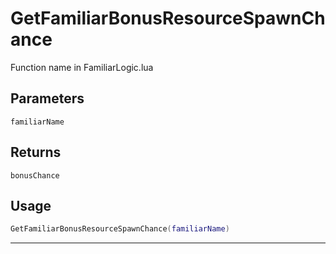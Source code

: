 # GetFamiliarBonusResourceSpawnChance
Function name in FamiliarLogic.lua
## Parameters
`familiarName`
## Returns
`bonusChance`
## Usage
```lua
GetFamiliarBonusResourceSpawnChance(familiarName)
```
---
